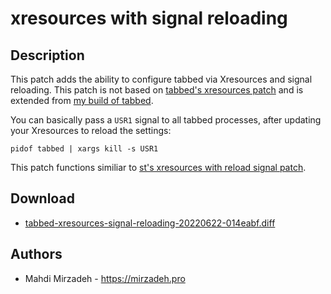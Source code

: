 xresources with signal reloading
================================

Description
-----------
This patch adds the ability to configure tabbed via Xresources and signal reloading.
This patch is not based on [tabbed's xresources patch](https://tools.suckless.org/tabbed/patches/xresources) and is extended from [my build of tabbed](https://git.mirzadeh.pro/tabbed).

You can basically pass a `USR1` signal to all tabbed processes, after updating your Xresources to reload the settings:

`pidof tabbed | xargs kill -s USR1`

This patch functions similiar to [st's xresources with reload signal patch](https://st.suckless.org/patches/xresources-with-reload-signal/).

Download
--------
* [tabbed-xresources-signal-reloading-20220622-014eabf.diff](tabbed-xresources-signal-reloading-20220622-014eabf.diff)

Authors
-------
* Mahdi Mirzadeh - <https://mirzadeh.pro>
